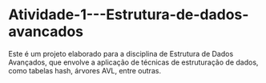 # Atividade-1---Estrutura-de-dados-avancados
Este é um projeto elaborado para a disciplina de Estrutura de Dados Avançados, que envolve a aplicação de técnicas de estruturação de dados, como tabelas hash, árvores AVL, entre outras.
